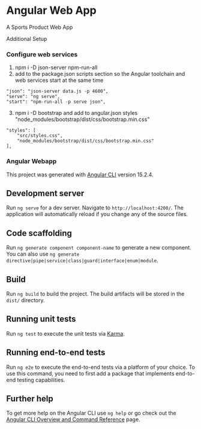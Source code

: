 # Angular Web App

A Sports Product Web App

Additional Setup

### Configure web services

1. npm i -D json-server npm-run-all
2. add to the package.json scripts section so the Angular toolchain and web services start at the same time

```
"json": "json-server data.js -p 4600",
"serve": "ng serve",
"start": "npm-run-all -p serve json",
```

3. npm i -D bootstrap and add to angular.json styles "node_modules/bootstrap/dist/css/bootstrap.min.css"

```
"styles": [
    "src/styles.css",
    "node_modules/bootstrap/dist/css/bootstrap.min.css"
],
```

### Angular Webapp

This project was generated with [Angular CLI](https://github.com/angular/angular-cli) version 15.2.4.

## Development server

Run `ng serve` for a dev server. Navigate to `http://localhost:4200/`. The application will automatically reload if you change any of the source files.

## Code scaffolding

Run `ng generate component component-name` to generate a new component. You can also use `ng generate directive|pipe|service|class|guard|interface|enum|module`.

## Build

Run `ng build` to build the project. The build artifacts will be stored in the `dist/` directory.

## Running unit tests

Run `ng test` to execute the unit tests via [Karma](https://karma-runner.github.io).

## Running end-to-end tests

Run `ng e2e` to execute the end-to-end tests via a platform of your choice. To use this command, you need to first add a package that implements end-to-end testing capabilities.

## Further help

To get more help on the Angular CLI use `ng help` or go check out the [Angular CLI Overview and Command Reference](https://angular.io/cli) page.

```

```
